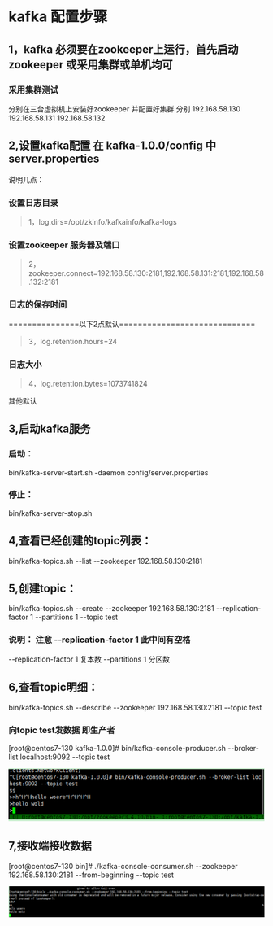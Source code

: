 # kafka 配置步骤

## 1，kafka 必须要在zookeeper上运行，首先启动zookeeper  或采用集群或单机均可

### 采用集群测试

  分别在三台虚拟机上安装好zookeeper 并配置好集群  分别 192.168.58.130 192.168.58.131 192.168.58.132 

## 2,设置kafka配置 在  kafka-1.0.0/config 中 server.properties

   说明几点：

### 设置日志目录

>  1，log.dirs=/opt/zkinfo/kafkainfo/kafka-logs  

### 设置zookeeper 服务器及端口

>   2，zookeeper.connect=192.168.58.130:2181,192.168.58.131:2181,192.168.58.132:2181 

### 日志的保存时间

   ===============以下2点默认=============================

> 3，log.retention.hours=24

### 日志大小

>   4，log.retention.bytes=1073741824

其他默认

## 3,启动kafka服务

### 启动：

   bin/kafka-server-start.sh -daemon config/server.properties

### 停止：

   bin/kafka-server-stop.sh

## 4,查看已经创建的topic列表：

  bin/kafka-topics.sh --list --zookeeper 192.168.58.130:2181

## 5,创建topic：

  bin/kafka-topics.sh --create --zookeeper 192.168.58.130:2181 --replication-factor 1 --partitions 1 --topic test

###  说明： 注意 --replication-factor 1  此中间有空格

  --replication-factor 1  复本数
  --partitions 1  分区数

##  6,查看topic明细：

  bin/kafka-topics.sh --describe --zookeeper 192.168.58.130:2181 --topic test

###  向topic test发数据 即生产者

 [root@centos7-130 kafka-1.0.0]# bin/kafka-console-producer.sh --broker-list localhost:9092 --topic test

![生产者](producer.png)

##  7,接收端接收数据

 [root@centos7-130 bin]# ./kafka-console-consumer.sh --zookeeper 192.168.58.130:2181 --from-beginning --topic test

![接收数据-消费者](consumer.png)